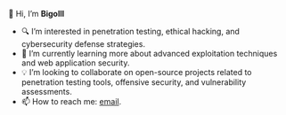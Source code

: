 👋 Hi, I’m **Bigolll**
- 🔍 I’m interested in penetration testing, ethical hacking, and cybersecurity defense strategies.
- 🌱 I’m currently learning more about advanced exploitation techniques and web application security.
- 💡 I’m looking to collaborate on open-source projects related to penetration testing tools, offensive security, and vulnerability assessments.
- 📫 How to reach me: [email](mailto:bigol.eid23@gmail.com).
